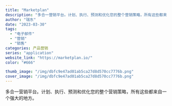 ```yaml
---
title: "Marketplan"
description: "多合一营销平台。计划、执行、预测和优化您的整个营销策略，所有这些都来自一个强大的地方。"
author: "瑞东"
date: "2023-03-30"
tags:
  - "电子邮件"
  - "营销"
  - "销售"
categories: 产品营销
series: "application"
website_link: "https://marketplan.io/"
color: "#666"

thumb_image: "/img/dbfc9e47ad01ab5ca27d8d570cc7776b.png"
cover_image: "/img/dbfc9e47ad01ab5ca27d8d570cc7776b.png"
---
```


多合一营销平台。计划、执行、预测和优化您的整个营销策略，所有这些都来自一个强大的地方。